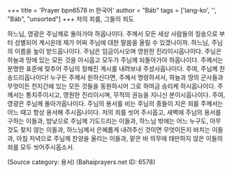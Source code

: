 +++
title = 'Prayer bpn6578 in 한국어'
author = "Báb"
tags = ['lang-ko', '', "Báb", "unsorted"]
+++
저의 죄를, 그들의 죄도

하느님, 영광은 주님께로 돌아가야 하옵나이다. 주께서 모든 세상 사람들의 칭송으로 부터 성별되어 계시온데 제가 어찌 주님에 대한 말씀을 올릴 수 있겠나이까. 하느님, 주님의 이름을 높이 받드옵나이다. 주님은 임금이시오며 영원한 진리이시옵나이다. 주님은 하늘과 땅에 있는 모든 것을 아시옵고 모두가 주님께 되돌아가야 하옵나이다. 주께서는 분명한 표준에 맞추어 주님의 정해진 계시를 내려보내 주셨사옵나이다. 주여, 주님께 찬송드리옵나이다! 누구든 주께서 원하신다면, 주께서 명령하셔서, 하늘과 땅의 군사들과 무엇이든 천지간에 있는 모든 것들을 동원하시어 그로 하여금 승리케 하시옵나이다. 주께서는 통치주이시고, 영원한 진리이시며, 무적의 권능을 지니신 분이시옵나이다.
주여, 영광은 주님께 돌아가옵나이다. 주님의 용서를 비는 주님의 종들이 지은 죄를 주께서는 어느 때고 항상 용서해 주시옵나이다. 저의 죄를 씻어 주시옵고, 새벽에 주님의 용서를 구하는 이들과, 밤낮으로 주님께 기도드리는 이들과, 하느님 밖에는 어느 누구도, 아무 것도 찾지 않는 이들과, 하느님께서 은혜롭게 내려주신 것이면 무엇이든지 바치는 이들과, 아침 저녁으로 주님께 찬양을 올리는 이들과, 맡은 바 의무에 태만하지 않은 이들의 죄를 모두 씻어주시옵소서.

(Source category: 용서)
(Bahaiprayers.net ID: 6578)
